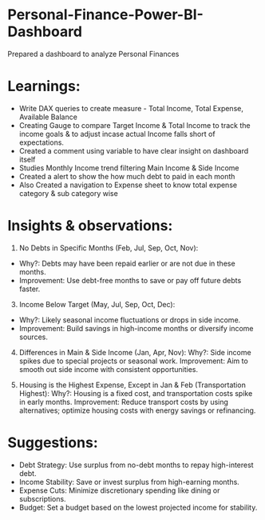 # Personal-Finance-Power-BI-Dashboard
Prepared a dashboard to analyze Personal Finances

# Learnings:
- Write DAX queries to create measure - Total Income, Total Expense, Available Balance
- Creating Gauge to compare Target Income & Total Income to track the income goals & to adjust incase actual Income falls short of expectations.
- Created a comment using variable to have clear insight on dashboard itself
- Studies Monthly Income trend filtering Main Income & Side Income
- Created a alert to show the how much debt to paid in each month
- Also Created a navigation to Expense sheet to know total expense category & sub category wise

# Insights & observations:
1. No Debts in Specific Months (Feb, Jul, Sep, Oct, Nov):
  - Why?: Debts may have been repaid earlier or are not due in these months.
  - Improvement: Use debt-free months to save or pay off future debts faster.

3. Income Below Target (May, Jul, Sep, Oct, Dec):
  - Why?: Likely seasonal income fluctuations or drops in side income.
  - Improvement: Build savings in high-income months or diversify income sources.

4. Differences in Main & Side Income (Jan, Apr, Nov):
  Why?: Side income spikes due to special projects or seasonal work.
  Improvement: Aim to smooth out side income with consistent opportunities.

5. Housing is the Highest Expense, Except in Jan & Feb (Transportation Highest):
  Why?: Housing is a fixed cost, and transportation costs spike in early months.
  Improvement: Reduce transport costs by using alternatives; optimize housing costs with energy savings or refinancing. 

# Suggestions:
- Debt Strategy: Use surplus from no-debt months to repay high-interest debt.
- Income Stability: Save or invest surplus from high-earning months.
- Expense Cuts: Minimize discretionary spending like dining or subscriptions.
- Budget: Set a budget based on the lowest projected income for stability.
